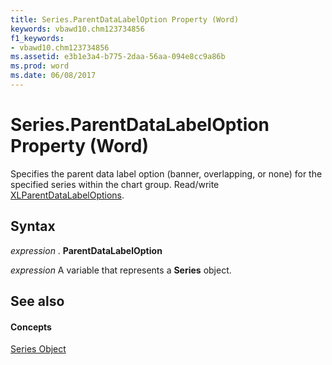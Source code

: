 ```yaml
---
title: Series.ParentDataLabelOption Property (Word)
keywords: vbawd10.chm123734856
f1_keywords:
- vbawd10.chm123734856
ms.assetid: e3b1e3a4-b775-2daa-56aa-094e8cc9a86b
ms.prod: word
ms.date: 06/08/2017
---
```



# Series.ParentDataLabelOption Property (Word)

Specifies the parent data label option (banner, overlapping, or none) for the specified series within the chart group. Read/write [XLParentDataLabelOptions](xlparentdatalabeloptions-enumeration-word.md).


## Syntax

 _expression_ . **ParentDataLabelOption**

 _expression_ A variable that represents a **Series** object.


## See also


#### Concepts


[Series Object](series-object-word.md)

